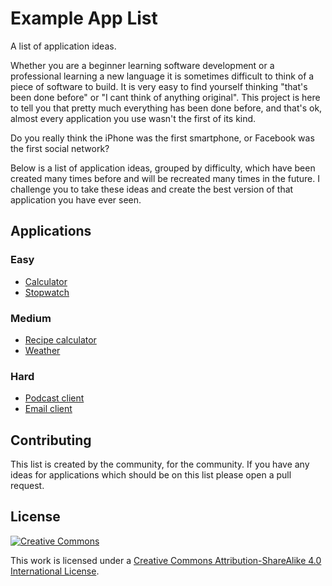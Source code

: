# Example App List
A list of application ideas.

Whether you are a beginner learning software development or a professional learning a new language it is sometimes difficult to think of a piece of software to build. It is very easy to find yourself thinking "that's been done before" or "I cant think of anything original". This project is here to tell you that pretty much everything has been done before, and that's ok, almost every application you use wasn't the first of its kind.

Do you really think the iPhone was the first smartphone, or Facebook was the first social network?

Below is a list of application ideas, grouped by difficulty, which have been created many times before and will be recreated many times in the future. I challenge you to take these ideas and create the best version of that application you have ever seen.

## Applications

### Easy

* [Calculator](projects/calculator.md)
* [Stopwatch](projects/stopwatch.md)

### Medium

* [Recipe calculator](projects/recipe-calculator.md)
* [Weather](projects/weather.md)

### Hard
* [Podcast client](projects/podcast-client.md)
* [Email client](projects/email-client.md)

## Contributing

This list is created by the community, for the community. If you have any ideas for applications which should be on this list please open a pull request.

## License
[![Creative Commons](https://i.creativecommons.org/l/by-sa/4.0/80x15.png)][cc-license]

This work is licensed under a [Creative Commons Attribution-ShareAlike 4.0 International License][cc-license].

[cc-license]: http://creativecommons.org/licenses/by-sa/4.0/
